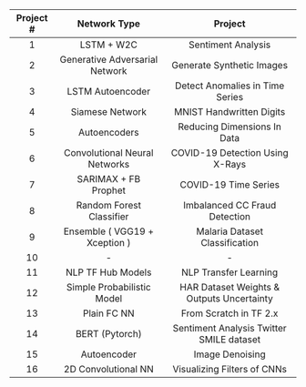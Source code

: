 | Project # |          Network Type          |                  Project                  |
|:---------:|:------------------------------:|:-----------------------------------------:|
|     1     |           LSTM + W2C           |             Sentiment Analysis            |
|     2     | Generative Adversarial Network |         Generate Synthetic Images         |
|     3     |        LSTM Autoencoder        |      Detect Anomalies in Time Series      |
|     4     |         Siamese Network        |          MNIST Handwritten Digits         |
|     5     |          Autoencoders          |        Reducing Dimensions In Data        |
|     6     |  Convolutional Neural Networks |      COVID-19 Detection Using X-Rays      |
|     7     |      SARIMAX + FB Prophet      |            COVID-19 Time Series           |
|     8     |    Random Forest Classifier    |       Imbalanced CC Fraud Detection       |
|     9     |  Ensemble ( VGG19 + Xception ) |       Malaria Dataset Classification      |
|     10    |                -               |                     -                     |
|     11    |        NLP TF Hub Models       |           NLP Transfer Learning           |
|     12    |   Simple Probabilistic Model   | HAR Dataset Weights & Outputs Uncertainty |
|     13    |           Plain FC NN          |           From Scratch in TF 2.x          |
|     14    |         BERT (Pytorch)         |  Sentiment Analysis Twitter SMILE dataset |
|     15    |           Autoencoder          |              Image Denoising              |
|     16    |       2D Convolutional NN      |        Visualizing Filters of CNNs        |

